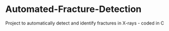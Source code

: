 # Automated-Fracture-Detection
Project to automatically detect and identify fractures in X-rays - coded in C

